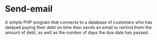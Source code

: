 # Send-email
A simple PHP program that connects to a database of customers who has delayed paying their debt on time then sends an email to remind them the amount of debt, as well as the number of days the due date has passed.  
